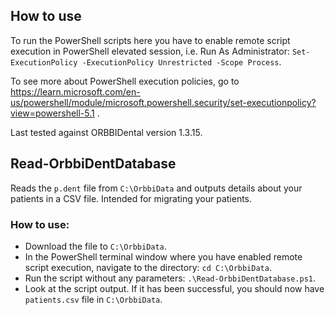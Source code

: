## How to use
To run the PowerShell scripts here you have to enable remote script execution in PowerShell elevated session, i.e. Run As Administrator:
`Set-ExecutionPolicy -ExecutionPolicy Unrestricted -Scope Process`.

To see more about PowerShell execution policies, go to https://learn.microsoft.com/en-us/powershell/module/microsoft.powershell.security/set-executionpolicy?view=powershell-5.1 .

Last tested against ORBBIDental version 1.3.15.

## Read-OrbbiDentDatabase
Reads the `p.dent` file from `C:\OrbbiData` and outputs details about your patients in a CSV file. Intended for migrating your patients.

### How to use:
- Download the file to `C:\OrbbiData`.
- In the PowerShell terminal window where you have enabled remote script execution, navigate to the directory: `cd C:\OrbbiData`.
- Run the script without any parameters: `.\Read-OrbbiDentDatabase.ps1`.
- Look at the script output. If it has been successful, you should now have `patients.csv` file in `C:\OrbbiData`.
